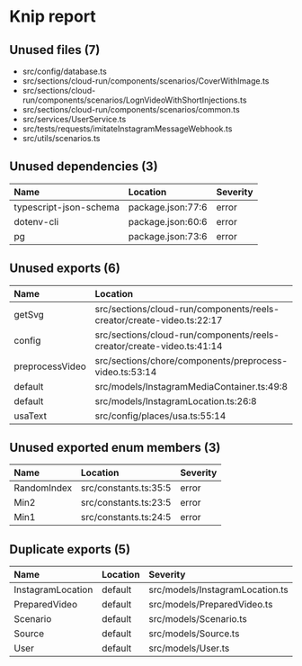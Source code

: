 # Knip report

## Unused files (7)

* src/config/database.ts
* src/sections/cloud-run/components/scenarios/CoverWithImage.ts
* src/sections/cloud-run/components/scenarios/LognVideoWithShortInjections.ts
* src/sections/cloud-run/components/scenarios/common.ts
* src/services/UserService.ts
* src/tests/requests/imitateInstagramMessageWebhook.ts
* src/utils/scenarios.ts

## Unused dependencies (3)

| Name                   | Location          | Severity |
| :--------------------- | :---------------- | :------- |
| typescript-json-schema | package.json:77:6 | error    |
| dotenv-cli             | package.json:60:6 | error    |
| pg                     | package.json:73:6 | error    |

## Unused exports (6)

| Name            | Location                                                              | Severity |
| :-------------- | :-------------------------------------------------------------------- | :------- |
| getSvg          | src/sections/cloud-run/components/reels-creator/create-video.ts:22:17 | error    |
| config          | src/sections/cloud-run/components/reels-creator/create-video.ts:41:14 | error    |
| preprocessVideo | src/sections/chore/components/preprocess-video.ts:53:14               | error    |
| default         | src/models/InstagramMediaContainer.ts:49:8                            | error    |
| default         | src/models/InstagramLocation.ts:26:8                                  | error    |
| usaText         | src/config/places/usa.ts:55:14                                        | error    |

## Unused exported enum members (3)

| Name        | Location              | Severity |
| :---------- | :-------------------- | :------- |
| RandomIndex | src/constants.ts:35:5 | error    |
| Min2        | src/constants.ts:23:5 | error    |
| Min1        | src/constants.ts:24:5 | error    |

## Duplicate exports (5)

| Name                      | Location                        | Severity |
| :------------------------ | :------------------------------ | :------- |
| InstagramLocation|default | src/models/InstagramLocation.ts | error    |
| PreparedVideo|default     | src/models/PreparedVideo.ts     | error    |
| Scenario|default          | src/models/Scenario.ts          | error    |
| Source|default            | src/models/Source.ts            | error    |
| User|default              | src/models/User.ts              | error    |

